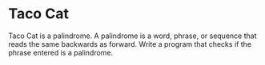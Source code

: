 # Taco Cat
Taco Cat is a palindrome. A palindrome is a word, phrase, or sequence that reads the same backwards as forward. Write a program that checks if the phrase entered is a palindrome. 
